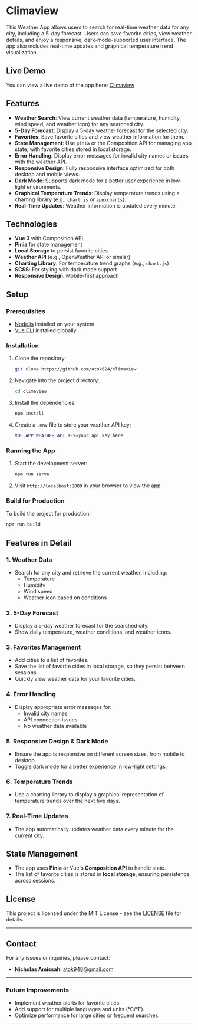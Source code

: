 

# Climaview

This Weather App allows users to search for real-time weather data for any city, including a 5-day forecast. Users can save favorite cities, view weather details, and enjoy a responsive, dark-mode-supported user interface. The app also includes real-time updates and graphical temperature trend visualization.

## Live Demo
You can view a live demo of the app here: [Climaview](https://climaview-jade.vercel.app/)

## Features

- **Weather Search**: View current weather data (temperature, humidity, wind speed, and weather icon) for any searched city.
- **5-Day Forecast**: Display a 5-day weather forecast for the selected city.
- **Favorites**: Save favorite cities and view weather information for them.
- **State Management**: Use `pinia` or the Composition API for managing app state, with favorite cities stored in local storage.
- **Error Handling**: Display error messages for invalid city names or issues with the weather API.
- **Responsive Design**: Fully responsive interface optimized for both desktop and mobile views.
- **Dark Mode**: Supports dark mode for a better user experience in low-light environments.
- **Graphical Temperature Trends**: Display temperature trends using a charting library (e.g., `chart.js` or `apexcharts`).
- **Real-Time Updates**: Weather information is updated every minute.

## Technologies

- **Vue 3** with Composition API
- **Pinia** for state management
- **Local Storage** to persist favorite cities
- **Weather API** (e.g., OpenWeather API or similar)
- **Charting Library**: For temperature trend graphs (e.g., `chart.js`)
- **SCSS**: For styling with dark mode support
- **Responsive Design**: Mobile-first approach

## Setup

### Prerequisites

- [Node.js](https://nodejs.org/en/) installed on your system
- [Vue CLI](https://cli.vuejs.org/guide/installation.html) installed globally

### Installation

1. Clone the repository:

   ```bash
   git clone https://github.com/atok624/climaview
   ```

2. Navigate into the project directory:

   ```bash
   cd climaview
   ```

3. Install the dependencies:

   ```bash
   npm install
   ```

4. Create a `.env` file to store your weather API key:

   ```bash
   VUE_APP_WEATHER_API_KEY=your_api_key_here
   ```

### Running the App

1. Start the development server:

   ```bash
   npm run serve
   ```

2. Visit `http://localhost:8080` in your browser to view the app.

### Build for Production

To build the project for production:

```bash
npm run build
```

## Features in Detail

### 1. Weather Data
- Search for any city and retrieve the current weather, including:
  - Temperature
  - Humidity
  - Wind speed
  - Weather icon based on conditions

### 2. 5-Day Forecast
- Display a 5-day weather forecast for the searched city.
- Show daily temperature, weather conditions, and weather icons.

### 3. Favorites Management
- Add cities to a list of favorites.
- Save the list of favorite cities in local storage, so they persist between sessions.
- Quickly view weather data for your favorite cities.

### 4. Error Handling
- Display appropriate error messages for:
  - Invalid city names
  - API connection issues
  - No weather data available

### 5. Responsive Design & Dark Mode
- Ensure the app is responsive on different screen sizes, from mobile to desktop.
- Toggle dark mode for a better experience in low-light settings.

### 6. Temperature Trends
- Use a charting library to display a graphical representation of temperature trends over the next five days.

### 7. Real-Time Updates
- The app automatically updates weather data every minute for the current city.

## State Management

- The app uses **Pinia** or Vue's **Composition API** to handle state.
- The list of favorite cities is stored in **local storage**, ensuring persistence across sessions.

## License

This project is licensed under the MIT License - see the [LICENSE](LICENSE) file for details.

---

## Contact

For any issues or inquiries, please contact:

- **Nicholas Amissah**: atok948@gmail.com

---

### Future Improvements

- Implement weather alerts for favorite cities.
- Add support for multiple languages and units (°C/°F).
- Optimize performance for large cities or frequent searches.

---

